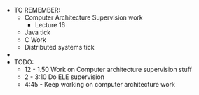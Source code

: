 - TO REMEMBER:             
    - Computer Architecture Supervision work
        - Lecture 16
    - Java tick
    - C Work
    - Distributed systems tick
- 
- TODO:
    - 12 - 1.50 Work on Computer architecture supervision stuff 
    - 2 - 3:10 Do ELE supervision
    - 4:45 - Keep working on computer architecture work
